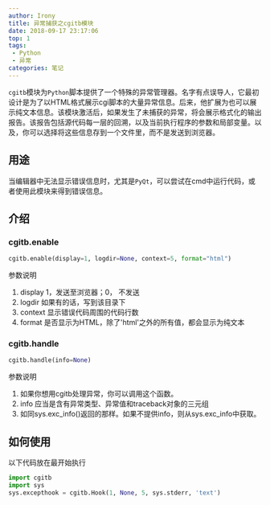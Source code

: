 ```yaml
---
author: Irony
title: 异常捕获之cgitb模块
date: 2018-09-17 23:17:06
top: 1
tags: 
 - Python
 - 异常
categories: 笔记
---
```


`cgitb`模块为`Python`脚本提供了一个特殊的异常管理器。名字有点误导人，它最初设计是为了以HTML格式展示cgi脚本的大量异常信息。后来，他扩展为也可以展示纯文本信息。该模块激活后，如果发生了未捕获的异常，将会展示格式化的输出报告。该报告包括源代码每一层的回溯，以及当前执行程序的参数和局部变量。以及，你可以选择将这些信息存到一个文件里，而不是发送到浏览器。
<!-- more -->

## 用途

当编辑器中无法显示错误信息时，尤其是`PyQt`，可以尝试在cmd中运行代码，或者使用此模块来得到错误信息。

## 介绍

### cgitb.enable

```python
cgitb.enable(display=1, logdir=None, context=5, format="html")
```

参数说明

1. display 1，发送至浏览器；0， 不发送
2. logdir 如果有的话，写到该目录下
3. context 显示错误代码周围的代码行数
4. format 是否显示为HTML，除了'html'之外的所有值，都会显示为纯文本

### cgitb.handle

```python
cgitb.handle(info=None)
```

参数说明

1. 如果你想用cgitb处理异常，你可以调用这个函数。
2. info 应当是含有异常类型、异常值和traceback对象的三元组
3. 如同sys.exc_info()返回的那样。如果不提供info，则从sys.exc_info中获取。

## 如何使用

以下代码放在最开始执行

```python
import cgitb
import sys
sys.excepthook = cgitb.Hook(1, None, 5, sys.stderr, 'text')
```

